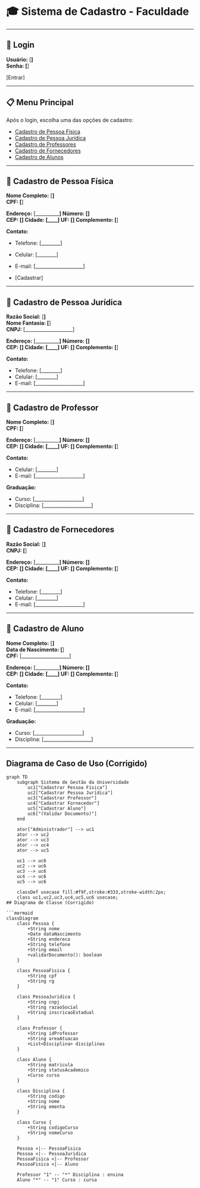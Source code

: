 # 🎓 Sistema de Cadastro - Faculdade

---

## 🔐 Login
**Usuário:** [____________________]  
**Senha:**   [____________________]  

[Entrar]

---

## 📋 Menu Principal
Após o login, escolha uma das opções de cadastro:

- [Cadastro de Pessoa Física](#cadastro-de-pessoa-física)  
- [Cadastro de Pessoa Jurídica](#cadastro-de-pessoa-jurídica)  
- [Cadastro de Professores](#cadastro-de-professor)  
- [Cadastro de Fornecedores](#cadastro-de-fornecedores)  
- [Cadastro de Alunos](#cadastro-de-aluno)  

---

## 📑 Cadastro de Pessoa Física
**Nome Completo:** [____________________]  
**CPF:** [____________________]  

**Endereço:** [____________________] **Número:** [____]  
**CEP:** [____] **Cidade:** [____] **UF:** [__] **Complemento:** [________]  

**Contato:**  
- Telefone: [________]  
- Celular: [________]  
- E-mail: [____________________]

- [Cadastrar]

---

## 📑 Cadastro de Pessoa Jurídica
**Razão Social:** [____________________]  
**Nome Fantasia:** [____________________]  
**CNPJ:** [____________________]  

**Endereço:** [____________________] **Número:** [____]  
**CEP:** [____] **Cidade:** [____] **UF:** [__] **Complemento:** [________]  

**Contato:**  
- Telefone: [________]  
- Celular: [________]  
- E-mail: [____________________]  

---

## 📑 Cadastro de Professor
**Nome Completo:** [____________________]  
**CPF:** [____________________]  

**Endereço:** [____________________] **Número:** [____]  
**CEP:** [____] **Cidade:** [____] **UF:** [__] **Complemento:** [________]  

**Contato:**  
- Celular: [________]  
- E-mail: [____________________]  

**Graduação:**  
- Curso: [____________________]  
- Disciplina: [____________________]  

---

## 📑 Cadastro de Fornecedores
**Razão Social:** [____________________]  
**CNPJ:** [____________________]  

**Endereço:** [____________________] **Número:** [____]  
**CEP:** [____] **Cidade:** [____] **UF:** [__] **Complemento:** [________]  

**Contato:**  
- Telefone: [________]  
- Celular: [________]  
- E-mail: [____________________]  

---

## 📑 Cadastro de Aluno
**Nome Completo:** [____________________]  
**Data de Nascimento:** [____________________]  
**CPF:** [____________________]  

**Endereço:** [____________________] **Número:** [____]  
**CEP:** [____] **Cidade:** [____] **UF:** [__] **Complemento:** [________]  

**Contato:**  
- Telefone: [________]  
- Celular: [________]  
- E-mail: [____________________]  

**Graduação:**  
- Curso: [____________________]  
- Disciplina: [____________________]

---

## Diagrama de Caso de Uso (Corrigido)

```mermaid
graph TD
    subgraph Sistema de Gestão da Universidade
        uc1["Cadastrar Pessoa Física"]
        uc2["Cadastrar Pessoa Jurídica"]
        uc3["Cadastrar Professor"]
        uc4["Cadastrar Fornecedor"]
        uc5["Cadastrar Aluno"]
        uc6["(Validar Documento)"]
    end

    ator["Administrador"] --> uc1
    ator --> uc2
    ator --> uc3
    ator --> uc4
    ator --> uc5

    uc1 --> uc6
    uc2 --> uc6
    uc3 --> uc6
    uc4 --> uc6
    uc5 --> uc6

    classDef usecase fill:#f9f,stroke:#333,stroke-width:2px;
    class uc1,uc2,uc3,uc4,uc5,uc6 usecase;
## Diagrama de Classe (Corrigido)

```mermaid
classDiagram
    class Pessoa {
        +String nome
        +Date dataNascimento
        +String endereco
        +String telefone
        +String email
        +validarDocumento(): boolean
    }

    class PessoaFisica {
        +String cpf
        +String rg
    }

    class PessoaJuridica {
        +String cnpj
        +String razaoSocial
        +String inscricaoEstadual
    }

    class Professor {
        +String idProfessor
        +String areaAtuacao
        +List<Disciplina> disciplinas
    }

    class Aluno {
        +String matricula
        +String statusAcademico
        +Curso curso
    }

    class Disciplina {
        +String codigo
        +String nome
        +String ementa
    }

    class Curso {
        +String codigoCurso
        +String nomeCurso
    }

    Pessoa <|-- PessoaFisica
    Pessoa <|-- PessoaJuridica
    PessoaFisica <|-- Professor
    PessoaFisica <|-- Aluno

    Professor "1" -- "*" Disciplina : ensina
    Aluno "*" -- "1" Curso : cursa

